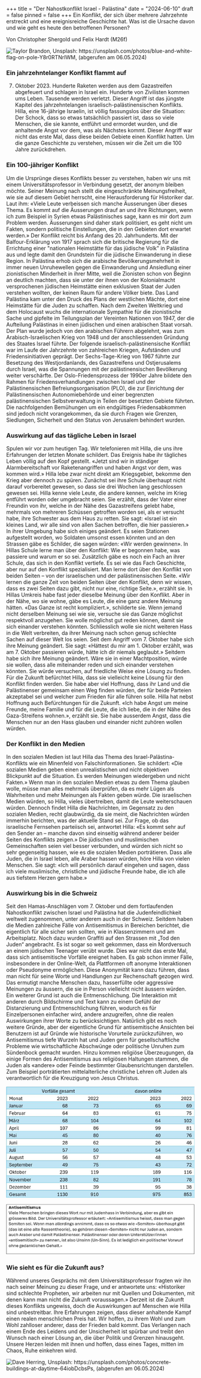 +++
title = "Der Nahostkonflikt Israel - Palästina"
date = "2024-06-10"
draft = false
pinned = false
+++
Ein Konflikt, der sich über mehrere Jahrzehnte erstreckt und eine ereignisreiche Geschichte hat. Was ist die Ursache davon und wie geht es heute den betroffenen Personen?

Von Christopher Shergold und Felix Hardt (M26f)

![Taylor Brandon, Unsplash: https://unsplash.com/photos/blue-and-white-flag-on-pole-Y8r0RTNrIWM, (abgerufen am 06.05.2024)](photo-1599340695274-f8a2f344174d.avif)



### **Ein jahrzehntelanger Konflikt flammt auf**

7. Oktober 2023. Hunderte Raketen werden aus dem Gazastreifen abgefeuert und schlagen in Israel ein. Hunderte von Zivilisten kommen ums Leben. Tausende werden verletzt. Dieser Angriff ist das jüngste Kapitel des jahrzehntelangen israelisch-palästinensischen Konflikts. 
Hilla, eine 16-jährige Israelin, ist völlig fassungslos über die Situation: Der Schock, dass so etwas tatsächlich passiert ist, dass so viele Menschen, die sie kannte, entführt und ermordet wurden, und die anhaltende Angst vor dem, was als Nächstes kommt.
Dieser Angriff war nicht das erste Mal, dass diese beiden Gebiete einen Konflikt hatten. Um die ganze Geschichte zu verstehen, müssen wir die Zeit um die 100 Jahre zurückdrehen.



### **Ein 100-jähriger Konflikt**

Um die Ursprünge dieses Konflikts besser zu verstehen, haben wir uns mit einem Universitätsprofessor in Verbindung gesetzt, der anonym bleiben möchte. Seiner Meinung nach stellt die eingeschränkte Meinungsfreiheit, wie sie auf diesem Gebiet herrscht, eine Herausforderung für Historiker dar. Laut ihm: «Viele Leute verbeissen sich manche Äusserungen über dieses Thema. Es kommt auf die Äusserungen drauf an und ihre Richtungen, wenn ich zum Beispiel in Syrien etwas Palästinisches sage, kann es mir dort zum Problem werden. Äusserungen sind daher stark politisiert, es geht nicht um Fakten, sondern politische Einstellungen, die in den Gebieten dort erwartet werden.»
Der Konflikt reicht bis Anfang des 20. Jahrhunderts. Mit der Balfour-Erklärung von 1917 sprach sich die britische Regierung für die Errichtung einer "nationalen Heimstätte für das jüdische Volk" in Palästina aus und legte damit den Grundstein für die jüdische Einwanderung in diese Region.
In Palästina erhob sich die arabische Bevölkerungsmehrheit in immer neuen Unruhewellen gegen die Einwanderung und Ansiedlung einer zionistischen Minderheit in ihrer Mitte, weil die Zionisten schon von Beginn an deutlich machten, dass sie unter der ihnen von der Kolonialmacht versprochenen jüdischen Heimstätte einen exklusiven Staat der Juden verstehen wollten, der keinen Raum für andere Völker biete. 
Das Land Palästina kam unter den Druck des Plans der westlichen Mächte, dort eine Heimstätte für die Juden zu schaffen.
Nach dem Zweiten Weltkrieg und dem Holocaust wuchs die internationale Sympathie für die zionistische Sache und gipfelte im Teilungsplan der Vereinten Nationen von 1947, der die Aufteilung Palästinas in einen jüdischen und einen arabischen Staat vorsah. Der Plan wurde jedoch von den arabischen Führern abgelehnt, was zum Arabisch-Israelischen Krieg von 1948 und der anschliessenden Gründung des Staates Israel führte.
Der folgende israelisch-palästinensische Konflikt war im Laufe der Jahrzehnte von zahlreichen Kriegen, Aufständen und Friedensinitiativen geprägt. Der Sechs-Tage-Krieg von 1967 führte zur Besetzung des Westjordanlands, des Gazastreifens und Ostjerusalems durch Israel, was die Spannungen mit der palästinensischen Bevölkerung weiter verschärfte.
Der Oslo-Friedensprozess der 1990er Jahre bildete den Rahmen für Friedensverhandlungen zwischen Israel und der Palästinensischen Befreiungsorganisation (PLO), die zur Einrichtung der Palästinensischen Autonomiebehörde und einer begrenzten palästinensischen Selbstverwaltung in Teilen der besetzten Gebiete führten. Die nachfolgenden Bemühungen um ein endgültiges Friedensabkommen sind jedoch nicht vorangekommen, da sie durch Fragen wie Grenzen, Siedlungen, Sicherheit und den Status von Jerusalem behindert wurden.



### Auswirkung auf das tägliche Leben in Israel

Spulen wir vor zum heutigen Tag. Wir telefonieren mit Hilla, die uns ihre Erfahrungen der letzten Monate schildert.
Das Ereignis habe ihr tägliches Leben völlig auf den Kopf gestellt. «Jetzt sind wir in ständiger Alarmbereitschaft vor Raketenangriffen und haben Angst vor dem, was kommen wird.» Hilla lebe zwar nicht direkt am Kriegsgebiet, bekomme den Krieg aber dennoch zu spüren. Zunächst sei ihre Schule überhaupt nicht darauf vorbereitet gewesen, so dass sie drei Wochen lang geschlossen gewesen sei.
Hilla kenne viele Leute, die andere kennen, welche im Krieg entführt worden oder umgebracht seien. Sie erzählt, dass der Vater einer Freundin von ihr, welche in der Nähe des Gazastreifens gelebt habe, mehrmals von mehreren Schüssen getroffen worden sei, als er versucht habe, ihre Schwester aus dem Haus zu retten. Sie sagt: «Israel ist ein kleines Land, wir alle sind von allen Sachen betroffen, die hier passieren.»
In ihrer Umgebung habe sich einiges geändert. Es seien Stationen aufgestellt worden, wo Soldaten umsonst essen könnten und an den Strassen gäbe es Schilder, die sagen würden: «Wir werden gewinnen». 
In Hillas Schule lerne man über den Konflikt: Wie er begonnen habe, was passiere und warum er so sei. Zusätzlich gäbe es noch ein Fach an ihrer Schule, das sich in den Konflikt vertiefe. Es sei wie das Fach Geschichte, aber nur auf den Konflikt spezialisiert.  Man lerne dort über den Konflikt von beiden Seiten – von der israelischen und der palästinensischen Seite. «Wir lernen die ganze Zeit von beiden Seiten über den Konflikt, denn wir wissen, dass es zwei Seiten dazu gibt, nicht nur eine, richtige Seite.», erzählt sie. 
In Hillas Umkreis habe fast jeder dieselbe Meinung über den Konflikt. Aber in der Nähe, wo sie wohne, gäbe es Leute, die eine ganz andere Meinung hätten. «Das Ganze ist recht kompliziert.», schilderte sie. Wenn jemand nicht derselben Meinung sei wie sie, versuche sie das Ganze möglichst respektvoll anzugehen. Sie wolle möglichst gut reden können, damit sie sich einander verstehen könnten. Schliesslich wolle sie nicht weiteren Hass in die Welt verbreiten, da ihrer Meinung nach schon genug schlechte Sachen auf dieser Welt los seien. Seit dem Angriff vom 7. Oktober habe sich ihre Meinung geändert. Sie sagt: «Hättest du mir am 1. Oktober erzählt, was am 7. Oktober passieren würde, hätte ich dir niemals geglaubt.» Seitdem habe sich ihre Meinung geändert. 
Wäre sie in einer Machtposition, würde sie wollen, dass alle miteinander reden und sich einander verstehen könnten. Sie würde versuchen, auf friedliche Weise eine Lösung zu finden. Für die Zukunft befürchtet Hilla, dass sie vielleicht keine Lösung für den Konflikt finden werden. Sie habe aber viel Hoffnung, dass ihr Land und die Palästinenser gemeinsam einen Weg finden würden, der für beide Parteien akzeptabel sei und welcher zum Frieden für alle führen solle. 
Hilla hat nebst Hoffnung auch Befürchtungen für die Zukunft. «Ich habe Angst um meine Freunde, meine Familie und für die Leute, die ich liebe, die in der Nähe des Gaza-Streifens wohnen.», erzählt sie. Sie habe ausserdem Angst, dass die Menschen nur an den Hass glauben und einander nicht zuhören wollen würden. 



### Der Konflikt in den Medien

In den sozialen Medien ist laut Hilla das Thema des Israel-Palästina-Konflikts wie ein Minenfeld von Falschinformationen. Sie schildert: «Die sozialen Medien geben einen unrealistischen und nicht objektiven Blickpunkt auf die Situation. Es werden Meinungen wiedergeben und nicht Fakten.» Wenn man in den sozialen Medien etwas zu dem Thema glauben wolle, müsse man alles mehrmals überprüfen, da es mehr Lügen als Wahrheiten und mehr Meinungen als Fakten geben würde. 
Die israelischen Medien würden, so Hilla, vieles übertreiben, damit die Leute weiterschauen würden. Dennoch findet Hilla die Nachrichten, im Gegensatz zu den sozialen Medien, recht glaubwürdig, da sie meint, die Nachrichten würden immerhin berichten, was der aktuelle Stand sei. Zur Frage, ob das israelische Fernsehen parteiisch sei, antwortet Hilla: «Es kommt sehr auf den Sender an – manche davon sind einseitig während anderer beider Seiten des Konflikts zeigen.» Die jüdischen und muslimischen Gemeinschaften seien viel besser verbunden, und würden sich nicht so sehr gegenseitig hassen, wie es die sozialen Medien porträtieren.
Dass alle Juden, die in Israel leben, alle Araber hassen würden, höre Hilla von vielen Menschen. Sie sagt: «Ich will persönlich darauf eingehen und sagen, dass ich viele muslimische, christliche und jüdische Freunde habe, die ich alle aus tiefstem Herzen gern habe.»



### Auswirkung bis in die Schweiz

Seit den Hamas-Anschlägen vom 7. Oktober und dem fortlaufenden Nahostkonflikt zwischen Israel und Palästina hat die Judenfeindlichkeit weltweit zugenommen, unter anderem auch in der Schweiz. Seitdem haben die Medien zahlreiche Fälle von Antisemitismus in Bereichen berichtet, die eigentlich für alle sicher sein sollten, wie in Klassenzimmern und am Arbeitsplatz. Noch dazu wurden Graffiti auf den Strassen mit „Tod den Juden“ angebracht. Es ist sogar so weit gekommen, dass ein Mordversuch an einem jüdischen Teenager verübt wurde. 
Dies war nicht das erste Mal, dass sich antisemitische Vorfälle ereignet haben. Es gab schon immer Fälle, insbesondere in der Online-Welt, da Plattformen oft anonyme Interaktionen oder Pseudonyme ermöglichen. Diese Anonymität kann dazu führen, dass man nicht für seine Worte und Handlungen zur Rechenschaft gezogen wird. Das ermutigt manche Menschen dazu, hasserfüllte oder aggressive Meinungen zu äussern, die sie in Person vielleicht nicht äussern würden. Ein weiterer Grund ist auch die Entmenschlichung. Die Interaktion mit anderen durch Bildschirme und Text kann zu einem Gefühl der Distanzierung und Entmenschlichung führen, wodurch es für Einzelpersonen einfacher wird, andere anzugreifen, ohne die realen Auswirkungen ihrer Worte zu berücksichtigen.
Natürlich gibt es noch weitere Gründe, aber der eigentliche Grund für antisemitische Ansichten bei Benutzern ist auf Gründe wie historische Vorurteile zurückzuführen, wo Antisemitismus tiefe Wurzeln hat und Juden gern für gesellschaftliche Probleme wie wirtschaftliche Abschwünge oder politische Unruhen zum Sündenbock gemacht wurden. Hinzu kommen religiöse Überzeugungen, da einige Formen des Antisemitismus aus religiösen Haltungen stammen, die Juden als «andere» oder Feinde bestimmter Glaubensrichtungen darstellen. Zum Beispiel porträtierten mittelalterliche christliche Lehren oft Juden als verantwortlich für die Kreuzigung von Jesus Christus.

![Quelle: Schweizerischer Israelischer Gemeindebund SIG, antisemitismusbericht2023 (swissjews.ch), (abgerufen am 05.05.2024)](wwdq.jpg)

![](box.jpg)



### Wie sieht es für die Zukunft aus?

Während unseres Gesprächs mit dem Universitätsprofessor fragten wir ihn nach seiner Meinung zu dieser Frage, und er antwortete uns: «Historiker sind schlechte Propheten, wir arbeiten nur mit Quellen und Dokumenten, mit denen kann man nicht die Zukunft voraussagen.»
Derzeit ist die Zukunft dieses Konflikts ungewiss, doch die Auswirkungen auf Menschen wie Hilla sind unbestreitbar. Ihre Erfahrungen zeigen, dass dieser anhaltende Kampf einen realen menschlichen Preis hat. Wir hoffen, zu ihrem Wohl und zum Wohl zahlloser anderer, dass der Frieden bald kommt. Das Verlangen nach einem Ende des Leidens und der Unsicherheit ist spürbar und treibt den Wunsch nach einer Lösung an, die über Politik und Grenzen hinausgeht. Unsere Herzen leiden mit ihnen und hoffen, dass eines Tages, mitten im Chaos, Ruhe einkehren wird.

![Dave Herring, Unsplash: https://unsplash.com/photos/concrete-buildings-at-daytime-64iobDcbsPs, (abgerufen am 06.05.2024)](photo-1554401922-2810fe449bac.avif)